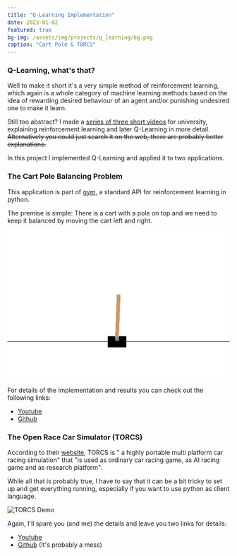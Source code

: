 ```yaml
---
title: "Q-Learning Implementation"
date: 2023-01-02
featured: true
bg-img: /assets/img/projects/q_learning/bg.png
caption: "Cart Pole & TORCS"
---
```


### Q-Learning, what's that?
Well to make it short it's a very simple method of reinforcement learning, which again is a whole category of machine learning methods based on the idea of rewarding desired behaviour of an agent and/or punishing undesired one to make it learn.

Still too abstract? I made a [series of three short videos](https://youtube.com/playlist?list=PLQjdzNIQ02PC2lrqGmNFA2jpRazE82PM7) for university, explaining reinforcement learning and later Q-Learning in more detail. ~~Alternatively you could just search it on the web, there are probably better explanations.~~

In this project I implemented Q-Learning and applied it to two applications.

### The Cart Pole Balancing Problem 

This application is part of [gym](https://www.gymlibrary.dev/), a standard API for reinforcement learning in python.

The premise is simple: There is a cart with a pole on top and we need to keep it balanced by moving the cart left and right.

![Cart Pole Demo](/assets/img/projects/q_learning/cart-pole.gif)

For details of the implementation and results you can check out the following links:
- [Youtube](https://youtu.be/-htcoaKumxc) 
- [Github](https://github.com/loloman333/Cart-Pole-Q-Learning)

### The Open Race Car Simulator (TORCS)

According to their [website](https://torcs.sourceforge.net/), TORCS is " a highly portable multi platform car racing simulation" that "is used as ordinary car racing game, as AI racing game and as research platform".

While all that is probably true, I have to say that it can be a bit tricky to set up and get everything running, especially if you want to use python as client language.

![TORCS Demo](/assets/img/projects/q_learning/torcs.gif)

Again, I'll spare you (and me) the details and leave you two links for details:
- [Youtube](https://youtu.be/tN3eY_rLinA) 
- [Github](https://github.com/loloman333/TORCS-Q-Learning) (It's probably a mess)

